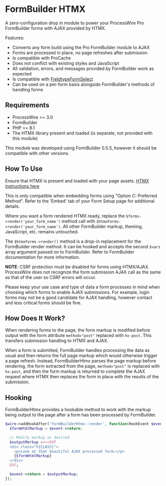 # FormBuilder HTMX

A zero-configuration drop in module to power your ProcessWire Pro FormBuilder forms with AJAX provided by HTMX.

Features:

- Converts any form build using the Pro FormBuilder module to AJAX
- Forms are processed in place, no page refreshes after submission
- Is compatible with ProCache
- Does not conflict with existing styles and JavaScript
- All validation, errors, and messages provided by FormBuilder work as expected
- Is compatible with [FieldtypeFormSelect](https://github.com/SkyLundy/FieldtypeFormSelect)
- Can be used on a per-form basis alongside FormBuilder's methods of handling forms

## Requirements

- ProcessWire >= 3.0
- FormBuilder
- PHP >= 8.1
- The HTMX library present and loaded (is separate, not provided with this module)

This module was developed using FormBuilder 0.5.5, however it should be compatible with other versions.

## How To Use
Ensure that HTMX is present and loaded with your page assets. [HTMX instructions here](https://htmx.org/docs/#installing)

This is only compatible when embedding forms using "Option C: Preferred Method". Refer to the 'Embed' tab of your Form Setup page for additional details.

Where you want a form rendered HTMX ready, replace the `$forms->render('your_form_name')` method call with `$htmxForms->render('your_form_name')`. All other FormBuilder markup, theming, JavaScript, etc. remains untouched.

The `$htmxForms->render()` method is a drop-in replacement for the FormBuilder render method. It can be hooked and accepts the second `$vars` array argument passed on to FormBuilder. Refer to FormBuilder documentation for more information.

**NOTE**: CSRF protection must be disabled for forms using HTMX/AJAX. ProcessWire does not recognize the form submission AJAX call as the same as that of the user so CSRF errors will occur.

Please keep your use case and type of data a form processes in mind when choosing which forms to enable AJAX submissions. For example, login forms may not be a good candidate for AJAX handling, however contact and less critical forms should be fine.

## How Does It Work?

When rendering forms to the page, the form markup is modified before output with the form attribute `method="post"` replaced with `hx-post`. This transfers submission handling to HTMX and AJAX.

When a form is submitted, FormBuilder handles processing the data as usual and then returns the full page markup which would otherwise trigger a page refresh. Instead, FormBuilderHtmx parses the page markup before rendering, the form extracted from the page, `method="post"` is replaced with `hx-post`, and then the form markup is returned to complete the AJAX request where HTMX then replaces the form in place with the results of the submission.

## Hooking

FormBuilderHtmx provides a hookable method to work with the markup being output to the page after a form has been processed by FormBuilder.

```php
$wire->addHookAfter('FormBuilderHtmx::render', function(HookEvent $event) {
  $formHtmlMarkup = $event->return;

  // Modify markup as desired
  $outputMarkup =<<<EOT
  <div class="%{CLASS}">
    <p>Look at that beautiful AJAX processed form:</p>
    {$formHtmlMarkup}
  </div>
  EOT;

  $event->return = $outputMarkup;
});
```